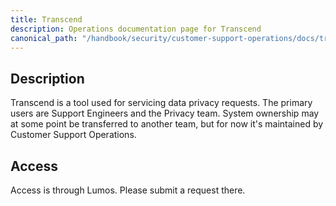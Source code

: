 ```yaml
---
title: Transcend
description: Operations documentation page for Transcend
canonical_path: "/handbook/security/customer-support-operations/docs/transcend/"
---
```


## Description

Transcend is a tool used for servicing data privacy requests. The primary users are Support Engineers and the Privacy team.
System ownership may at some point be transferred to another team, but for now it's maintained by Customer Support Operations.

## Access

Access is through Lumos. Please submit a request there.
